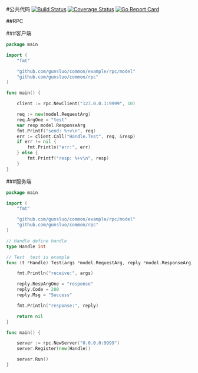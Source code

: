 #公共代码 
[![Build Status](https://travis-ci.org/gunsluo/common.svg?branch=master)](https://travis-ci.org/gunsluo/common) [![Coverage Status](https://coveralls.io/repos/github/gunsluo/common/badge.svg?branch=master)](https://coveralls.io/github/gunsluo/common?branch=master) [![Go Report Card](https://goreportcard.com/badge/github.com/gunsluo/common)](https://goreportcard.com/report/github.com/gunsluo/common)

##RPC

###客户端

```Go
package main

import (
	"fmt"

	"github.com/gunsluo/common/example/rpc/model"
	"github.com/gunsluo/common/rpc"
)

func main() {

	client := rpc.NewClient("127.0.0.1:9999", 10)

	req := new(model.RequestArg)
	req.ArgOne = "test"
	var resp model.ResponseArg
	fmt.Printf("send: %+v\n", req)
	err := client.Call("Handle.Test", req, &resp)
	if err != nil {
		fmt.Println("err:", err)
	} else {
		fmt.Printf("resp: %+v\n", resp)
	}
}
```

###服务端

```Go
package main

import (
	"fmt"

	"github.com/gunsluo/common/example/rpc/model"
	"github.com/gunsluo/common/rpc"
)

// Handle define handle
type Handle int

// Test  test is example
func (t *Handle) Test(args *model.RequestArg, reply *model.ResponseArg) error {

	fmt.Println("receive:", args)

	reply.RespArgOne = "response"
	reply.Code = 200
	reply.Msg = "Success"

	fmt.Println("response:", reply)

	return nil
}

func main() {

	server := rpc.NewServer("0.0.0.0:9999")
	server.Register(new(Handle))

	server.Run()
}
```
